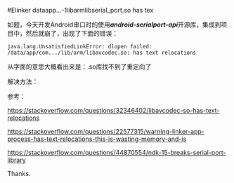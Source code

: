 #Elinker dataapp...-1libarmlibserial_port.so has tex

如题，今天开发Android串口时的使用***android-serialport-api***开源库，集成到项目中，然后就崩了，出现了下面的错误：

```java.lang.UnsatisfiedLinkError: dlopen failed: /data/app/com.../lib/arm/libavcodec.so: has text relocations```

从字面的意思大概看出来是：.so库找不到了重定向了

解决方法：

参考：

https://stackoverflow.com/questions/32346402/libavcodec-so-has-text-relocations

https://stackoverflow.com/questions/22577315/warning-linker-app-process-has-text-relocations-this-is-wasting-memory-and-is

https://stackoverflow.com/questions/44870554/ndk-15-breaks-serial-port-library

Thanks.

